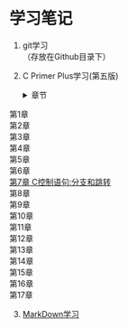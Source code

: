 # 学习笔记
1. git学习     
（存放在Github目录下）

2. C Primer Plus学习(第五版)  
   <details>
     <summary>章节</summary>
	 
 第1章  
第2章  
第3章  
第4章  
第5章  
第6章  
[第7章 C控制语句:分支和跳转](C/c_primer_plus07.md)  
第8章  
第9章  
第10章  
第11章  
第12章  
第13章  
第14章  
第15章  
第16章  
第17章  
 </details>

3. [MarkDown学习](Github/MarkDown学习笔记.md)

